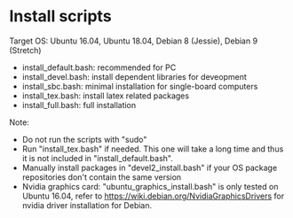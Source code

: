 # Install scripts

Target OS: Ubuntu 16.04, Ubuntu 18.04, Debian 8 (Jessie), Debian 9 (Stretch)

* install_default.bash: recommended for PC
* install_devel.bash: install dependent libraries for deveopment
* install_sbc.bash: minimal installation for single-board computers
* install_tex.bash: install latex related packages
* install_full.bash: full installation

Note:

* Do not run the scripts with "sudo"
* Run "install_tex.bash" if needed. This one will take a long time and thus it is not included in "install_default.bash".
* Manually install packages in "devel2_install.bash" if your OS package repositories don't contain the same version
* Nvidia graphics card: "ubuntu_graphics_install.bash" is only tested on Ubuntu 16.04, refer to https://wiki.debian.org/NvidiaGraphicsDrivers for nvidia driver installation for Debian.
